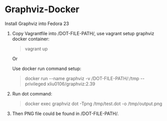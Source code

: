 # Graphviz-Docker

Install Graphviz into Fedora 23

1. Copy Vagrantfile into /DOT-FILE-PATH/, use vagrant setup graphviz docker container:
   > vagrant up
   
   Or 
   
   Use docker run command setup:
   > docker run --name graphviz -v /DOT-FILE-PATH/:/tmp --privileged xliu0106/graphviz:2.39
   
2. Run dot command:
   > docker exec graphviz dot -Tpng /tmp/test.dot -o /tmp/output.png

3. Then PNG file could be found in /DOT-FILE-PATH/.
